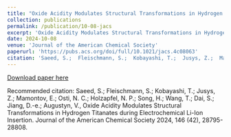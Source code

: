 ```yaml
---
title: "Oxide Acidity Modulates Structural Transformations in Hydrogen Titanates during Electrochemical Li-Ion Insertion"
collection: publications
permalink: /publication/10-08-jacs
excerpt: 'Oxide Acidity Modulates Structural Transformations in Hydrogen Titanates during Electrochemical Li-Ion Insertion'
date: 2024-10-08
venue: 'Journal of the American Chemical Society'
paperurl: 'https://pubs.acs.org/doi/full/10.1021/jacs.4c08063'
citation: 'Saeed, S.;  Fleischmann, S.;  Kobayashi, T.;  Jusys, Z.;  Mamontov, E.;  Osti, N. C.;  Holzapfel, N. P.;  Song, H.;  Wang, T.;  Dai, S.;  Jiang, D.-e.; Augustyn, V., Oxide Acidity Modulates Structural Transformations in Hydrogen Titanates during Electrochemical Li-Ion Insertion. Journal of the American Chemical Society 2024, 146 (42), 28795-28808.'
---
```



[Download paper here](/files/saeed-jacs.pdf)

Recommended citation: Saeed, S.;  Fleischmann, S.;  Kobayashi, T.;  Jusys, Z.;  Mamontov, E.;  Osti, N. C.;  Holzapfel, N. P.;  Song, H.;  Wang, T.;  Dai, S.;  Jiang, D.-e.; Augustyn, V., Oxide Acidity Modulates Structural Transformations in Hydrogen Titanates during Electrochemical Li-Ion Insertion. Journal of the American Chemical Society 2024, 146 (42), 28795-28808.
